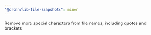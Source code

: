 ```yaml
---
"@cronn/lib-file-snapshots": minor
---
```


Remove more special characters from file names, including quotes and brackets
